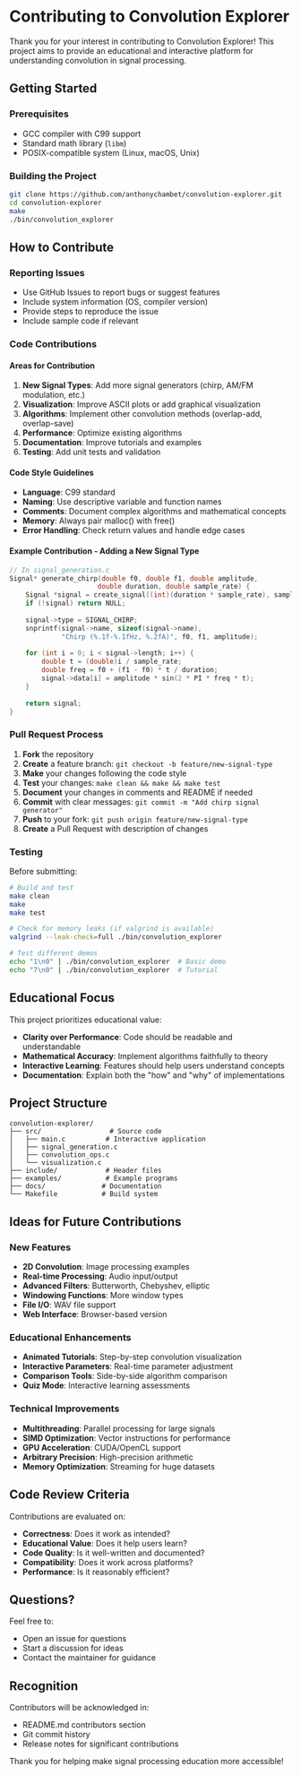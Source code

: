 # Contributing to Convolution Explorer

Thank you for your interest in contributing to Convolution Explorer! This project aims to provide an educational and interactive platform for understanding convolution in signal processing.

## Getting Started

### Prerequisites
- GCC compiler with C99 support
- Standard math library (`libm`)
- POSIX-compatible system (Linux, macOS, Unix)

### Building the Project
```bash
git clone https://github.com/anthonychambet/convolution-explorer.git
cd convolution-explorer
make
./bin/convolution_explorer
```

## How to Contribute

### Reporting Issues
- Use GitHub Issues to report bugs or suggest features
- Include system information (OS, compiler version)
- Provide steps to reproduce the issue
- Include sample code if relevant

### Code Contributions

#### Areas for Contribution
1. **New Signal Types**: Add more signal generators (chirp, AM/FM modulation, etc.)
2. **Visualization**: Improve ASCII plots or add graphical visualization
3. **Algorithms**: Implement other convolution methods (overlap-add, overlap-save)
4. **Performance**: Optimize existing algorithms
5. **Documentation**: Improve tutorials and examples
6. **Testing**: Add unit tests and validation

#### Code Style Guidelines
- **Language**: C99 standard
- **Naming**: Use descriptive variable and function names
- **Comments**: Document complex algorithms and mathematical concepts
- **Memory**: Always pair malloc() with free()
- **Error Handling**: Check return values and handle edge cases

#### Example Contribution - Adding a New Signal Type
```c
// In signal_generation.c
Signal* generate_chirp(double f0, double f1, double amplitude, 
                      double duration, double sample_rate) {
    Signal *signal = create_signal((int)(duration * sample_rate), sample_rate);
    if (!signal) return NULL;
    
    signal->type = SIGNAL_CHIRP;
    snprintf(signal->name, sizeof(signal->name), 
             "Chirp (%.1f-%.1fHz, %.2fA)", f0, f1, amplitude);
    
    for (int i = 0; i < signal->length; i++) {
        double t = (double)i / sample_rate;
        double freq = f0 + (f1 - f0) * t / duration;
        signal->data[i] = amplitude * sin(2 * PI * freq * t);
    }
    
    return signal;
}
```

### Pull Request Process
1. **Fork** the repository
2. **Create** a feature branch: `git checkout -b feature/new-signal-type`
3. **Make** your changes following the code style
4. **Test** your changes: `make clean && make && make test`
5. **Document** your changes in comments and README if needed
6. **Commit** with clear messages: `git commit -m "Add chirp signal generator"`
7. **Push** to your fork: `git push origin feature/new-signal-type`
8. **Create** a Pull Request with description of changes

### Testing
Before submitting:
```bash
# Build and test
make clean
make
make test

# Check for memory leaks (if valgrind is available)
valgrind --leak-check=full ./bin/convolution_explorer

# Test different demos
echo "1\n0" | ./bin/convolution_explorer  # Basic demo
echo "7\n0" | ./bin/convolution_explorer  # Tutorial
```

## Educational Focus

This project prioritizes educational value:
- **Clarity over Performance**: Code should be readable and understandable
- **Mathematical Accuracy**: Implement algorithms faithfully to theory
- **Interactive Learning**: Features should help users understand concepts
- **Documentation**: Explain both the "how" and "why" of implementations

## Project Structure

```
convolution-explorer/
├── src/                 # Source code
│   ├── main.c          # Interactive application
│   ├── signal_generation.c
│   ├── convolution_ops.c
│   └── visualization.c
├── include/            # Header files
├── examples/           # Example programs
├── docs/              # Documentation
└── Makefile           # Build system
```

## Ideas for Future Contributions

### New Features
- **2D Convolution**: Image processing examples
- **Real-time Processing**: Audio input/output
- **Advanced Filters**: Butterworth, Chebyshev, elliptic
- **Windowing Functions**: More window types
- **File I/O**: WAV file support
- **Web Interface**: Browser-based version

### Educational Enhancements
- **Animated Tutorials**: Step-by-step convolution visualization
- **Interactive Parameters**: Real-time parameter adjustment
- **Comparison Tools**: Side-by-side algorithm comparison
- **Quiz Mode**: Interactive learning assessments

### Technical Improvements
- **Multithreading**: Parallel processing for large signals
- **SIMD Optimization**: Vector instructions for performance
- **GPU Acceleration**: CUDA/OpenCL support
- **Arbitrary Precision**: High-precision arithmetic
- **Memory Optimization**: Streaming for huge datasets

## Code Review Criteria

Contributions are evaluated on:
- **Correctness**: Does it work as intended?
- **Educational Value**: Does it help users learn?
- **Code Quality**: Is it well-written and documented?
- **Compatibility**: Does it work across platforms?
- **Performance**: Is it reasonably efficient?

## Questions?

Feel free to:
- Open an issue for questions
- Start a discussion for ideas
- Contact the maintainer for guidance

## Recognition

Contributors will be acknowledged in:
- README.md contributors section
- Git commit history
- Release notes for significant contributions

Thank you for helping make signal processing education more accessible!
